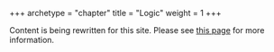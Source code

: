 +++
archetype = "chapter"
title = "Logic"
weight = 1
+++

Content is being rewritten for this site. Please see [this page](https://jakehiance.com/the-book-of-foundational-mathematics/) for more information.